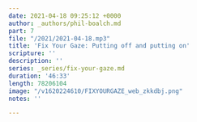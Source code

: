 ```yaml
---
date: 2021-04-18 09:25:12 +0000
author: _authors/phil-boalch.md
part: 7
file: "/2021/2021-04-18.mp3"
title: 'Fix Your Gaze: Putting off and putting on'
scripture: ''
description: ''
series: _series/fix-your-gaze.md
duration: '46:33'
length: 78206104
image: "/v1620224610/FIXYOURGAZE_web_zkkdbj.png"
notes: ''

---
```


